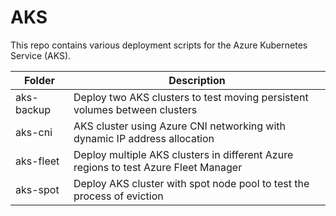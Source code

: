 # AKS

This repo contains various deployment scripts for the Azure Kubernetes Service (AKS).

Folder | Description
--- | ---
aks-backup | Deploy two AKS clusters to test moving persistent volumes between clusters
aks-cni | AKS cluster using Azure CNI networking with dynamic IP address allocation
aks-fleet | Deploy multiple AKS clusters in different Azure regions to test Azure Fleet Manager
aks-spot | Deploy AKS cluster with spot node pool to test the process of eviction

